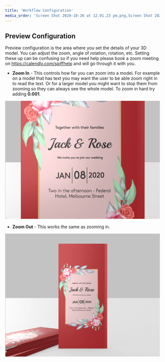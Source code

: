 ```yaml
---
title: 'Workflow Configuration'
media_order: 'Screen Shot 2020-10-26 at 12.01.23 pm.png,Screen Shot 2020-10-26 at 12.01.34 pm.png'
---
```


## Preview Configuration

Preview configuration is the area where you set the details of your 3D model. You can adjust the zoom, angle of rotation, rotation, etc. Setting these up can be confusing so if you need help please book a zoom meeting on https://calendly.com/spiffhelp and will go through it with you.

- **Zoom In** - This controls how far you can zoom into a model. For example on a model that has text you may want the user to be able zoom right in to read the text. Or for a larger model you might want to stop them from zooming so they can always see the whole model. To zoom in hard try adding **0.001**.

![](Screen%20Shot%202020-10-26%20at%2012.01.34%20pm.png)

- **Zoom Out** - This works the same as zooming in.

![](Screen%20Shot%202020-10-26%20at%2012.01.23%20pm.png)


